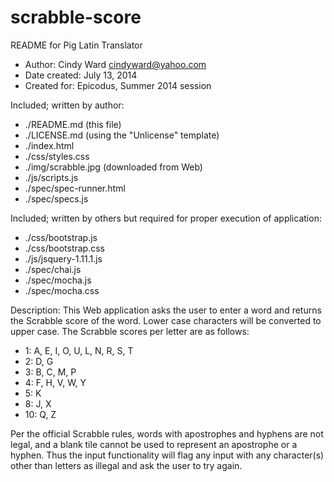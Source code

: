 scrabble-score
====================

README for Pig Latin Translator

* Author: Cindy Ward <cindyward@yahoo.com>
* Date created: July 13, 2014
* Created for:  Epicodus, Summer 2014 session

Included; written by author:
* ./README.md (this file)
* ./LICENSE.md (using the "Unlicense" template)
* ./index.html
* ./css/styles.css
* ./img/scrabble.jpg (downloaded from Web)
* ./js/scripts.js
* ./spec/spec-runner.html
* ./spec/specs.js

Included; written by others but required for proper execution of application:
* ./css/bootstrap.js
* ./css/bootstrap.css
* ./js/jsquery-1.11.1.js
* ./spec/chai.js
* ./spec/mocha.js
* ./spec/mocha.css

Description:
This Web application asks the user to enter a word and returns the Scrabble score of the word. Lower case characters will be converted to upper case. The Scrabble scores per letter are as follows:

* 1:  A, E, I, O, U, L, N, R, S, T
* 2:  D, G
* 3:  B, C, M, P
* 4:  F, H, V, W, Y
* 5:  K
* 8:  J, X
* 10: Q, Z

Per the official Scrabble rules, words with apostrophes and hyphens are not legal, and a blank tile cannot be used to represent an apostrophe or a hyphen. Thus the input functionality will flag any input with any character(s) other than letters as illegal and ask the user to try again. 

